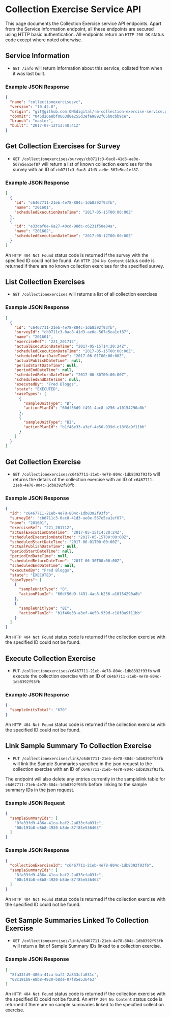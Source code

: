 # Collection Exercise Service API
This page documents the Collection Exercise service API endpoints. Apart from the Service Information endpoint, all these endpoints are secured using HTTP basic authentication. All endpoints return an `HTTP 200 OK` status code except where noted otherwise.

## Service Information
* `GET /info` will return information about this service, collated from when it was last built.

### Example JSON Response
```json
{
  "name": "collectionexercisesvc",
  "version": "10.42.0",
  "origin": "git@github.com:ONSdigital/rm-collection-exercise-service.git",
  "commit": "045d26a8bf0663d8e255d3efe9892f65b0cbb9ce",
  "branch": "master",
  "built": "2017-07-12T13:40:41Z"
}
```

## Get Collection Exercises for Survey
* `GET /collectionexercises/survey/cb0711c3-0ac8-41d3-ae0e-567e5ea1ef87` will return a list of known collection exercises for the survey with an ID of `cb0711c3-0ac8-41d3-ae0e-567e5ea1ef87`.

### Example JSON Response
```json
[
  {
    "id": "c6467711-21eb-4e78-804c-1db8392f93fb",
    "name": "201601",
    "scheduledExecutionDateTime": "2017-05-15T00:00:00Z"
  },
  {
    "id": "e33daf0e-6a27-40cd-98dc-c6231f50e84a",
    "name": "201602",
    "scheduledExecutionDateTime": "2017-08-12T00:00:00Z"
  }
]
```

An `HTTP 404 Not Found` status code is returned if the survey with the specified ID could not be found. An `HTTP 204 No Content` status code is returned if there are no known collection exercises for the specified survey.

## List Collection Exercises
* `GET /collectionexercises` will returns a list of all collection exercises

### Example JSON Response
```json
[
  {
    "id": "c6467711-21eb-4e78-804c-1db8392f93fb",
    "surveyId": "cb0711c3-0ac8-41d3-ae0e-567e5ea1ef87",
    "name": "201601",
    "exerciseRef": "221_201712",
    "actualExecutionDateTime": "2017-05-15T14:20:24Z",
    "scheduledExecutionDateTime": "2017-05-15T00:00:00Z",
    "scheduledStartDateTime": "2017-06-01T00:00:00Z",
    "actualPublishDateTime": null,
    "periodStartDateTime": null,
    "periodEndDateTime": null,
    "scheduledReturnDateTime": "2017-06-30T00:00:00Z",
    "scheduledEndDateTime": null,
    "executedBy": "Fred Bloggs",
    "state": "EXECUTED",
    "caseTypes": [
      {
        "sampleUnitType": "B",
        "actionPlanId": "60df56d9-f491-4ac8-b256-a10154290a8b"
      },
      {
        "sampleUnitType": "BI",
        "actionPlanId": "b1f46e33-a3ef-4e50-939d-c18f8a9f11bb"
      }
    ]
  }
]
```

## Get Collection Exercise
* `GET /collectionexercises/c6467711-21eb-4e78-804c-1db8392f93fb` will returns the details of the collection exercise with an ID of `c6467711-21eb-4e78-804c-1db8392f93fb`.

### Example JSON Response
```json
{
  "id": "c6467711-21eb-4e78-804c-1db8392f93fb",
  "surveyId": "cb0711c3-0ac8-41d3-ae0e-567e5ea1ef87",
  "name": "201601",
  "exerciseRef": "221_201712",
  "actualExecutionDateTime": "2017-05-15T14:20:24Z",
  "scheduledExecutionDateTime": "2017-05-15T00:00:00Z",
  "scheduledStartDateTime": "2017-06-01T00:00:00Z",
  "actualPublishDateTime": null,
  "periodStartDateTime": null,
  "periodEndDateTime": null,
  "scheduledReturnDateTime": "2017-06-30T00:00:00Z",
  "scheduledEndDateTime": null,
  "executedBy": "Fred Bloggs",
  "state": "EXECUTED",
  "caseTypes": [
    {
      "sampleUnitType": "B",
      "actionPlanId": "60df56d9-f491-4ac8-b256-a10154290a8b"
    },
    {
      "sampleUnitType": "BI",
      "actionPlanId": "b1f46e33-a3ef-4e50-939d-c18f8a9f11bb"
    }
  ]
}
```

An `HTTP 404 Not Found` status code is returned if the collection exercise with the specified ID could not be found.

## Execute Collection Exercise
* `PUT /collectionexercises/c6467711-21eb-4e78-804c-1db8392f93fb` will execute the collection exercise with an ID of `c6467711-21eb-4e78-804c-1db8392f93fb`.

### Example JSON Response
```json
{
  "sampleUnitsTotal": "670"
}
```

An `HTTP 404 Not Found` status code is returned if the collection exercise with the specified ID could not be found.

## Link Sample Summary To Collection Exercise
* `PUT /collectionexercises/link/c6467711-21eb-4e78-804c-1db8392f93fb` will link the Sample Summaries specified in the json request to the collection exercise with an ID of `c6467711-21eb-4e78-804c-1db8392f93fb`.

The endpoint will also delete any entries currently in the samplelink table for `c6467711-21eb-4e78-804c-1db8392f93fb` before linking to the sample summary IDs in the json request.

### Example JSON Request
```json
{
  "sampleSummaryIds": [
    "8fa33fd9-486a-41ca-baf2-2a833cfa031c",
    "08c191b8-e8b8-4920-b8de-87f85e536463"
  ]
}
```

### Example JSON Response
```json
{
  "collectionExerciseId": "c6467711-21eb-4e78-804c-1db8392f93fb",
  "sampleSummaryIds": [
    "8fa33fd9-486a-41ca-baf2-2a833cfa031c",
    "08c191b8-e8b8-4920-b8de-87f85e536463"
  ]
}
```

An `HTTP 404 Not Found` status code is returned if the collection exercise with the specified ID could not be found.

## Get Sample Summaries Linked To Collection Exercise
* `GET /collectionexercises/link/c6467711-21eb-4e78-804c-1db8392f93fb` will return a list of Sample Summary IDs linked to a collection exercise.

### Example JSON Response
```json
[
  "8fa33fd9-486a-41ca-baf2-2a833cfa031c",
  "08c191b8-e8b8-4920-b8de-87f85e536463"
]
```

An `HTTP 404 Not Found` status code is returned if the collection exercise with the specified ID could not be found. An `HTTP 204 No Content` status code is returned if there are no sample summaries linked to the specified collection exercise.